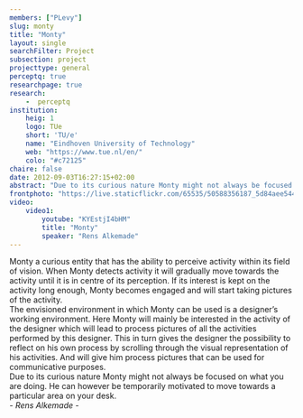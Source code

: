 ```yaml
---
members: ["PLevy"]
slug: monty
title: "Monty"
layout: single
searchFilter: Project
subsection: project
projecttype: general
perceptq: true
researchpage: true
research: 
    -  perceptq
institution:
    heig: 1
    logo: TUe
    short: 'TU/e'
    name: "Eindhoven University of Technology"
    web: "https://www.tue.nl/en/"
    colo: "#c72125"
chaire: false
date: 2012-09-03T16:27:15+02:00
abstract: "Due to its curious nature Monty might not always be focused on what you are doing. He can however be temporarily motivated to move towards a particular area on your desk.<br/>by Rens Alkemade"
frontphoto: "https://live.staticflickr.com/65535/50588356187_5d84aee544.jpg"
video:
    video1:
        youtube: "KYEstjI4bHM"
        title: "Monty"
        speaker: "Rens Alkemade"
---
```

Monty a curious entity that has the ability to perceive activity within its field of vision. When Monty detects activity it will gradually move towards the activity until it is in centre of its perception. If its interest is kept on the activity long enough, Monty becomes engaged and will start taking pictures of the activity.  
The envisioned environment in which Monty can be used is a designer’s working environment. Here Monty will mainly be interested in the activity of the designer which will lead to process pictures of all the activities performed by this designer. This in turn gives the designer the possibility to reflect on his own process by scrolling through the visual representation of his activities. And will give him process pictures that can be used for communicative purposes.  
Due to its curious nature Monty might not always be focused on what you are doing. He can however be temporarily motivated to move towards a particular area on your desk.  
*- Rens Alkemade -*

